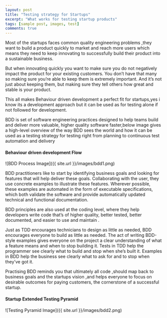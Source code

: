 ```yaml
---
layout: post
title: "Testing strategy for Startups"
excerpt: "What works for testing startup products"
tags: [sample post, images, test]
comments: true
---
```



Most of the startups faces common quality engineering problems ,they want to build a product quickly to market and reach more users which means they need to keep innovating to successfully build their product into a sustainable business.  

But when innovating quickly you want to make sure you do not negatively impact the product for your existing customers. You don’t have that many so making sure you’re able to keep them is extremely important. And it’s not just about keeping them, but making sure they tell others how great and stable is your product.  

This all makes Behaviour driven development a perfect fit for startups,yes i know its a development approach but it can be used as for  testing alone if not followed for development.

BDD is set of software engineering practices designed to help teams build and deliver more valuable, higher quality software faster,below image gives a high-level overview of the way BDD sees the world and how it can be used as a testing strategy for testing right from planning to continuous test automation and delivery

#### Behaviour driven development Flow

![BDD Process Image]({{ site.url }}/images/bdd1.png)   


BDD practitioners like to start by identifying business goals and looking for features that will help deliver these goals. Collaborating with the user, they use concrete examples to illustrate these features. Wherever possible, these examples are automated in the form of executable specifications, which both validate the software and provide automatically updated technical and functional documentation.

BDD principles are also used at the coding level, where they help developers write code that’s of higher quality, better tested, better documented, and easier to use and maintain .

Just as TDD encourages technicians to design as little as needed, BDD encourages everyone to build as little as needed. The act of writing BDD-style examples gives everyone on the project a clear understanding of what a feature means and when to stop building it. Tests in TDD help the programmer see clearly what to build and stop when she’s built it. Examples in BDD help the business see clearly what to ask for and to stop when they’ve got it.

Practising BDD reminds you that ultimately all code ,should map back to business goals and the startups vision ,and helps everyone to focus on desirable outcomes for paying customers, the cornerstone of a successful startup.

#### Startup Extended Testing Pyramid
![Testing Pyramid Image]({{ site.url }}/images/bdd2.png)

